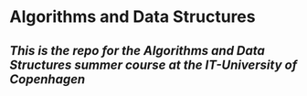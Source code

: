 # Algorithms and Data Structures
## *This is the repo for the Algorithms and Data Structures summer course at the IT-University of Copenhagen*
